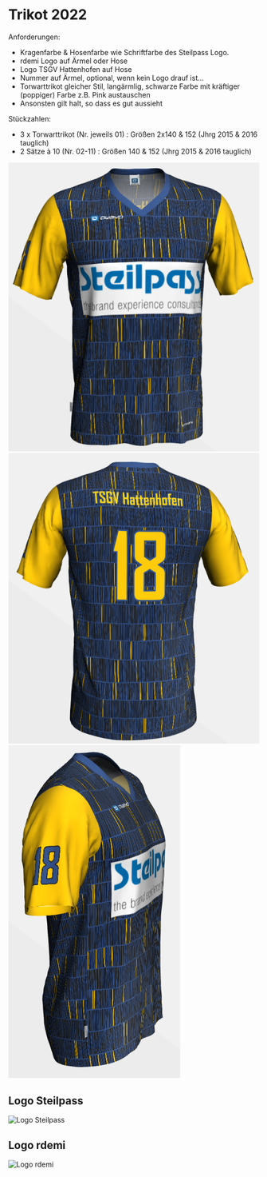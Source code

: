 # Trikot 2022


Anforderungen:

- Kragenfarbe & Hosenfarbe wie Schriftfarbe des Steilpass Logo.
- rdemi Logo auf Ärmel oder Hose
- Logo TSGV Hattenhofen auf Hose
- Nummer auf Ärmel, optional, wenn kein Logo drauf ist...
- Torwarttrikot gleicher Stil, langärmlig, schwarze Farbe mit kräftiger (poppiger) Farbe z.B. Pink austauschen
- Ansonsten gilt halt, so dass es gut aussieht

Stückzahlen:

- 3 x Torwarttrikot (Nr. jeweils 01) : Größen 2x140 & 152 (Jhrg 2015 & 2016 tauglich)
- 2 Sätze à 10 (Nr. 02-11) : Größen 140 & 152 (Jhrg 2015 & 2016 tauglich)

![Trikot 2](2022/Trikots/Trikot2.vorne.png "Trikot 2")
![Trikot 2](2022/Trikots/Trikot2.hinten.png "Trikot 2")
![Trikot 2](2022/Trikots/Trikot2.seite.png "Trikot 2")


## Logo Steilpass

![Logo Steilpass](https://www.steilpass.com/wp-content/uploads/Steilpass_Logo_Brand_Consultants_RGB_PNG.png "Logo Steilpass")

## Logo rdemi

![Logo rdemi](https://scontent-muc2-1.xx.fbcdn.net/v/t39.30808-6/292762725_566418041550504_6525700409290096923_n.jpg?_nc_cat=103&ccb=1-7&_nc_sid=09cbfe&_nc_ohc=V8ISWpvwgskAX9PXdK1&_nc_ht=scontent-muc2-1.xx&oh=00_AT8mWy0H2cqWZosGlgz-dULk8-BavVt-S4vAg5brqBw0QA&oe=63325FC6 "Logo rdemi")
